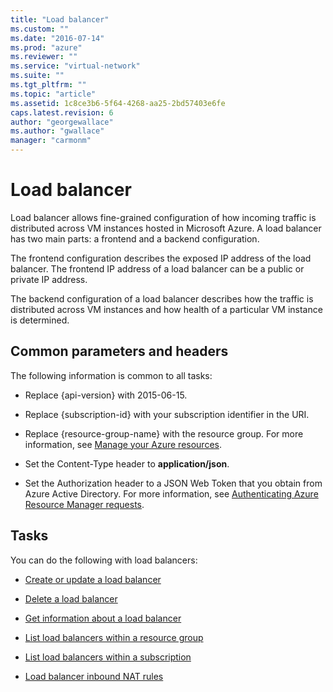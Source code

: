 ```yaml
---
title: "Load balancer"
ms.custom: ""
ms.date: "2016-07-14"
ms.prod: "azure"
ms.reviewer: ""
ms.service: "virtual-network"
ms.suite: ""
ms.tgt_pltfrm: ""
ms.topic: "article"
ms.assetid: 1c8ce3b6-5f64-4268-aa25-2bd57403e6fe
caps.latest.revision: 6
author: "georgewallace"
ms.author: "gwallace"
manager: "carmonm"
---
```

# Load balancer
Load balancer allows fine-grained configuration of how incoming traffic is distributed across VM instances hosted in Microsoft Azure. A load balancer has two main parts: a frontend and a backend configuration.  
  
 The frontend configuration describes the exposed IP address of the load balancer. The frontend IP address of a load balancer can be a public or private IP address.  
  
 The backend configuration of a load balancer describes how the traffic is distributed across VM instances and how health of a particular VM instance is determined.  
  
##  <a name="bk_common"></a> Common parameters and headers  
 The following information is common to all tasks:  
  
-   Replace {api-version} with 2015-06-15.  
  
-   Replace {subscription-id} with your subscription identifier in the URI.  
  
-   Replace {resource-group-name} with the resource group. For more information, see [Manage your Azure resources](http://azure.microsoft.com/documentation/articles/azure-preview-portal-using-resource-groups/).  
  
-   Set the Content-Type header to **application/json**.  
  
-   Set the Authorization header to a JSON Web Token that you obtain from Azure Active Directory. For more information, see [Authenticating Azure Resource Manager requests](../../index.md).  
  
## Tasks  
 You can do the following with load balancers:  
  
-   [Create or update a load balancer](create-or-update-a-load-balancer.md)  
  
-   [Delete a load balancer](delete-a-load-balancer.md)  
  
-   [Get information about a load balancer ](get-information-about-a-load-balancer .md)  
  
-   [List load balancers within a resource group](list-load-balancers-within-a-resource-group.md)  
  
-   [List load balancers within a subscription](list-load-balancers-within-a-subscription.md)  
  
-   [Load balancer inbound NAT rules](load-balancer-inbound-nat-rules.md)